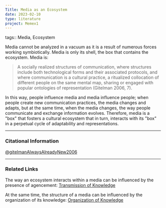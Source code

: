 ```yaml
---
Title: Media as an Ecosystem
date: 2023-02-10
type: literature
project: Memex1
---
```

tags:: Media, Ecosystem


Media cannot be analyzed in a vacuum as it is a result of numerous forces working symbiotically. Media is only its shell, the box that contains the ecosystem. Media is:

>A socially realized structures of communication, where structures include both technological forms and their associated protocols, and where communication is a cultural practice, a ritualized collocation of different people on the same mental map, sharing or engaged with popular ontologies of representation (Gitelman 2006, 7). 

In this way, people influence media and media influence people; when people create new communication practices, the media changes and adapts, but at the same time, when the media changes, the way people communicate and exchange information evolves. Therefore, media is a "box" that fosters a cultural ecosystem that in turn, interacts with its "box" in a perpetual cycle of adaptability and representations.

---
### Citational Information

[@gitelmanAlwaysAlreadyNew2006](@gitelmanAlwaysAlreadyNew2006.md)

---

### Related Links

The way an ecosystem interacts within a media can be influenced by the presence of agencement: [Transmission of Knowledge](Transmission_of_knowledge.md)

At the same time, the structure of a media can be influenced by the organization of its knowledge: [Organization of Knowledge](Organization_of_knowledge)


